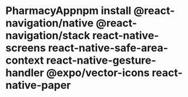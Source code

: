 # PharmacyAppnpm install @react-navigation/native @react-navigation/stack react-native-screens react-native-safe-area-context react-native-gesture-handler @expo/vector-icons react-native-paper
